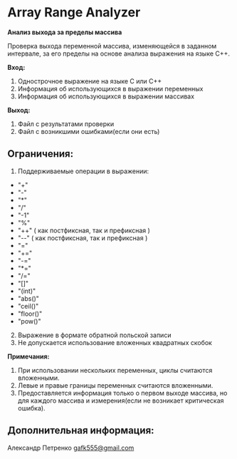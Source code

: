 # Array Range Analyzer #

**Анализ выхода за пределы массива**

Проверка выхода переменной массива, изменяющейся в заданном интервале, за его пределы на основе анализа выражения на языке С++. 

**Вход:**

1. Однострочное выражение на языке C или С++
2. Информация об использующихся в выражении переменных
3. Информация об использующихся в выражении массивах

**Выход:**
1. Файл с результатами проверки
2. Файл с возникшими ошибками(если они есть)

## Ограничения: ##

1. Поддерживаемые операции в выражении:

* "+"
* "-"  
* "*" 
*  "/"  
* "-1"  
* "%"  
* "++" ( как постфиксная, так и префиксная )  
* "--" ( как постфиксная, так и префиксная )  
* "="  
* "+="  
* "-="  
* "*="  
* "/="  
* "[]"  
* "(int)"   
* "abs()"  
* "ceil()"  
* "floor()"  
* "pow()"

2. Выражение в формате обратной польской записи
3. Не допускается использование вложенных квадратных скобок

**Примечания:**

1. При использовании нескольких переменных, циклы считаются вложенными.
1. Левые и правые границы переменных считаются вложенными.
1. Предоставляется информация только о первом выходе массива, но для каждого массива и измерения(если не возникает критическая ошибка).

## Дополнительная информация: ##
Александр Петренко
gafk555@gmail.com